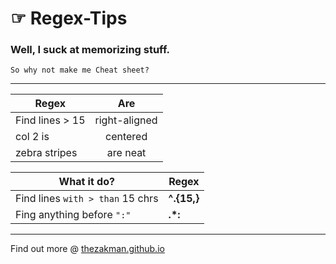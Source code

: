 
☞ Regex-Tips 
==================================
### Well, I suck at memorizing stuff.
```
So why not make me Cheat sheet?
```

***


| Regex           | Are           | 
| --------------- |:-------------:|
| Find lines > 15 | right-aligned |
| col 2 is        | centered      |
| zebra stripes   | are neat      |

**What it do?** | Regex 
--- | --- 
Find lines `with > than` 15 chrs |  **^.{15,}**
Fing anything before `":"` | **.*:**

***

Find out more @ [thezakman.github.io](http://thezakman.github.io/)

